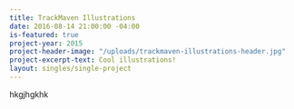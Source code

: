 ```yaml
---
title: TrackMaven Illustrations
date: 2016-08-14 21:00:00 -04:00
is-featured: true
project-year: 2015
project-header-image: "/uploads/trackmaven-illustrations-header.jpg"
project-excerpt-text: Cool illustrations!
layout: singles/single-project
---
```


hkgjhgkhk